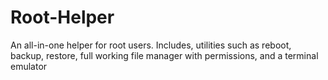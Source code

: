 Root-Helper
===========

An all-in-one helper for root users. Includes, utilities such as reboot, backup, restore, full working file manager with permissions, and a terminal emulator